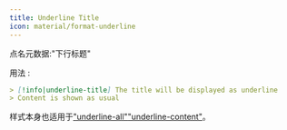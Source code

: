 ```yaml
---
title: Underline Title
icon: material/format-underline
---
```


点名元数据:"下行标题"

用法 :
```md
> [!info|underline-title] The title will be displayed as underline
> Content is shown as usual
```

样式本身也适用于["underline-all"](。/combined-styling/page-22.md)["underline-content"](。/content-styling/page-12.md)。